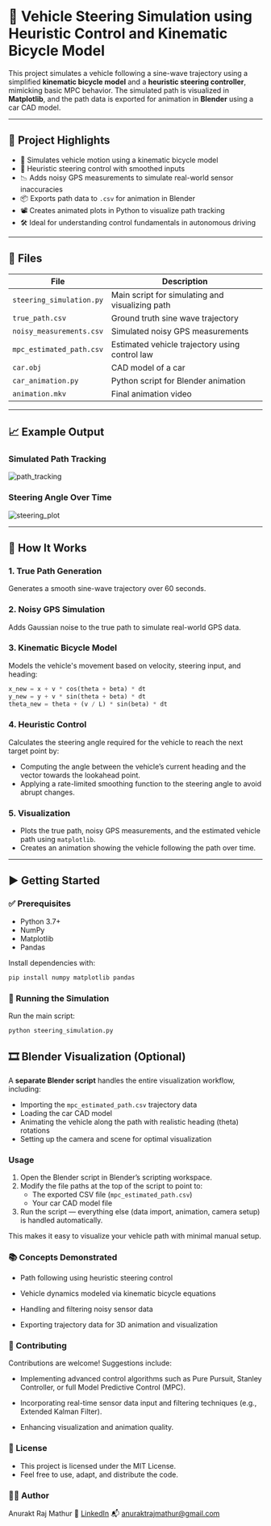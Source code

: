 # 🧭 Vehicle Steering Simulation using Heuristic Control and Kinematic Bicycle Model

This project simulates a vehicle following a sine-wave trajectory using a simplified **kinematic bicycle model** and a **heuristic steering controller**, mimicking basic MPC behavior. The simulated path is visualized in **Matplotlib**, and the path data is exported for animation in **Blender** using a car CAD model.

---

## 📌 Project Highlights

- 🚗 Simulates vehicle motion using a kinematic bicycle model
- 🧠 Heuristic steering control with smoothed inputs
- 📉 Adds noisy GPS measurements to simulate real-world sensor inaccuracies
- 📦 Exports path data to `.csv` for animation in Blender
- 📽️ Creates animated plots in Python to visualize path tracking
- 🛠️ Ideal for understanding control fundamentals in autonomous driving

---

## 📂 Files

| File                      | Description                                     |
|---------------------------|-------------------------------------------------|
| `steering_simulation.py`  | Main script for simulating and visualizing path |
| `true_path.csv`           | Ground truth sine wave trajectory               |
| `noisy_measurements.csv`  | Simulated noisy GPS measurements                |
| `mpc_estimated_path.csv`  | Estimated vehicle trajectory using control law  |
| `car.obj`                 | CAD model of a car                              |
| `car_animation.py`        | Python script for Blender animation             |
| `animation.mkv`           | Final animation video                           |


---

## 📈 Example Output

### Simulated Path Tracking  
![path_tracking](docs/path_tracking.png)

### Steering Angle Over Time  
![steering_plot](docs/steering_angle.png)


---

## 🧪 How It Works

### 1. **True Path Generation**
Generates a smooth sine-wave trajectory over 60 seconds.

### 2. **Noisy GPS Simulation**
Adds Gaussian noise to the true path to simulate real-world GPS data.

### 3. **Kinematic Bicycle Model**
Models the vehicle's movement based on velocity, steering input, and heading:
```python
x_new = x + v * cos(theta + beta) * dt
y_new = y + v * sin(theta + beta) * dt
theta_new = theta + (v / L) * sin(beta) * dt
```

### 4. **Heuristic Control**
Calculates the steering angle required for the vehicle to reach the next target point by:

- Computing the angle between the vehicle’s current heading and the vector towards the lookahead point.
- Applying a rate-limited smoothing function to the steering angle to avoid abrupt changes.

### 5. **Visualization**
- Plots the true path, noisy GPS measurements, and the estimated vehicle path using `matplotlib`.
- Creates an animation showing the vehicle following the path over time.

---

## ▶️ Getting Started

### ✅ Prerequisites
- Python 3.7+
- NumPy
- Matplotlib
- Pandas

Install dependencies with:
```bash
pip install numpy matplotlib pandas
```
### 🚀 Running the Simulation
Run the main script:
```bash
python steering_simulation.py
```
## 🎞️ Blender Visualization (Optional)

A **separate Blender script** handles the entire visualization workflow, including:

- Importing the `mpc_estimated_path.csv` trajectory data
- Loading the car CAD model
- Animating the vehicle along the path with realistic heading (theta) rotations
- Setting up the camera and scene for optimal visualization

### Usage

1. Open the Blender script in Blender’s scripting workspace.
2. Modify the file paths at the top of the script to point to:
   - The exported CSV file (`mpc_estimated_path.csv`)
   - Your car CAD model file
3. Run the script — everything else (data import, animation, camera setup) is handled automatically.

This makes it easy to visualize your vehicle path with minimal manual setup.

### 📚 Concepts Demonstrated
- Path following using heuristic steering control

- Vehicle dynamics modeled via kinematic bicycle equations

- Handling and filtering noisy sensor data

- Exporting trajectory data for 3D animation and visualization

### 🤝 Contributing
Contributions are welcome! Suggestions include:

- Implementing advanced control algorithms such as Pure Pursuit, Stanley Controller, or full Model Predictive Control (MPC).

- Incorporating real-time sensor data input and filtering techniques (e.g., Extended Kalman Filter).

- Enhancing visualization and animation quality.

### 📜 License
- This project is licensed under the MIT License.
- Feel free to use, adapt, and distribute the code.

### 🙋‍♂️ Author
Anurakt Raj Mathur
🔗 [LinkedIn](https://www.linkedin.com/in/anuraktrajmathur)
📬 anuraktrajmathur@gmail.com
